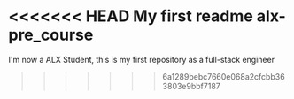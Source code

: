 <<<<<<< HEAD
My first readme
alx-pre_course
=======
I'm now a ALX Student, this is my first repository as a full-stack engineer
>>>>>>> 6a1289bebc7660e068a2cfcbb363803e9bbf7187
